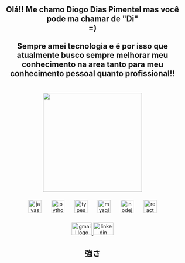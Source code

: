 <h2 align="center">Olá!! Me chamo Diogo Dias Pimentel mas você pode ma chamar de "Di"<br> =)<br><br>Sempre amei tecnologia e é por isso que atualmente busco sempre melhorar meu conhecimento na area tanto para meu conhecimento pessoal quanto profissional!!</h2>

###

<br clear="both">

<div align="center">
  <img height="270" src="https://i.pinimg.com/originals/10/28/f9/1028f99fd8f021b7b30e6e1899a88b29.gif"  />
</div>

###

<div align="center">
  <img src="https://cdn.jsdelivr.net/gh/devicons/devicon/icons/javascript/javascript-original.svg" height="35" alt="javascript logo"  />
  <img width="20" />
  <img src="https://cdn.jsdelivr.net/gh/devicons/devicon/icons/python/python-original.svg" height="35" alt="python logo"  />
  <img width="20" />
  <img src="https://cdn.jsdelivr.net/gh/devicons/devicon/icons/typescript/typescript-original.svg" height="35" alt="typescript logo"  />
  <img width="20" />
  <img src="https://cdn.jsdelivr.net/gh/devicons/devicon/icons/mysql/mysql-original.svg" height="35" alt="mysql logo"  />
  <img width="20" />
  <img src="https://cdn.jsdelivr.net/gh/devicons/devicon/icons/nodejs/nodejs-original.svg" height="35" alt="nodejs logo"  />
  <img width="20" />
  <img src="https://cdn.jsdelivr.net/gh/devicons/devicon/icons/react/react-original.svg" height="35" alt="react logo"  />
</div>

###

<div align="center">
  <a href="https://mail.google.com/mail/u/0/" target="_blank">
    <img src="https://raw.githubusercontent.com/maurodesouza/profile-readme-generator/master/src/assets/icons/social/gmail/default.svg" width="55" height="35" alt="gmail logo"  />
  </a>
  <a href="www.linkedin.com/in/diogodiaspimentel-1d81n3970" target="_blank">
    <img src="https://raw.githubusercontent.com/maurodesouza/profile-readme-generator/master/src/assets/icons/social/linkedin/default.svg" width="55" height="35" alt="linkedin logo"  />
  </a>
</div>

###

<h2 align="center">強さ</h2>

###
